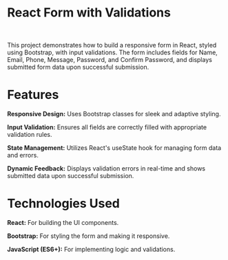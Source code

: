 <h1>React Form with Validations</h1> <br>
<p></p>This project demonstrates how to build a responsive form in React, styled using Bootstrap, with input validations. The form includes fields for Name, Email, Phone, Message, Password, and Confirm Password, and displays submitted form data upon successful submission.</p>
<h1>Features</h1>
<p><b>Responsive Design:</b> Uses Bootstrap classes for sleek and adaptive styling.</p>
<p><b>Input Validation:</b> Ensures all fields are correctly filled with appropriate validation rules.</p>
<p><b>State Management:</b> Utilizes React's useState hook for managing form data and errors.</p>
<p><b>Dynamic Feedback:</b> Displays validation errors in real-time and shows submitted data upon successful submission.</p>
<h1>Technologies Used</h1>
<p><b>React:</b> For building the UI components.</p>
<p><b>Bootstrap:</b> For styling the form and making it responsive.</p>
<p><b>JavaScript (ES6+):</b> For implementing logic and validations.</p>

